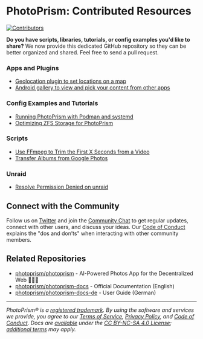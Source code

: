 # PhotoPrism: Contributed Resources

[![Contributors](https://img.shields.io/github/contributors/photoprism/photoprism-contrib.svg)]([https://photoprism.app/team](https://github.com/photoprism/photoprism-contrib/graphs/contributors))

**Do you have scripts, libraries, tutorials, or config examples you'd like to share?** We now provide this dedicated GitHub repository so they can be better organized and shared. Feel free to send a pull request.

### Apps and Plugins
- [Geolocation plugin to set locations on a map](apps/Geolocation%20Plugin/README.md)
- [Android gallery to view and pick your content from other apps](apps/Android%20Gallery/README.md)

### Config Examples and Tutorials

- [Running PhotoPrism with Podman and systemd](config/podman-systemd/README.md)
- [Optimizing ZFS Storage for PhotoPrism](tutorials/zfs/README.md)

### Scripts

- [Use FFmpeg to Trim the First X Seconds from a Video](scripts/FFmpeg)
- [Transfer Albums from Google Photos](scripts/Transfer%20Google%20Photos%20Albums%20To%20PhotoPrism/README.md)

### Unraid
- [Resolve Permission Denied on unraid](unraid/solve-permission-problems/README.md)

## Connect with the Community

Follow us on [Twitter](https://link.photoprism.app/twitter) and join the [Community Chat](https://link.photoprism.app/chat)
to get regular updates, connect with other users, and discuss your ideas. Our [Code of Conduct](https://photoprism.app/code-of-conduct) explains the "dos and don’ts" when interacting with other community members.

## Related Repositories

- [photoprism/photoprism](https://github.com/photoprism/photoprism) - AI-Powered Photos App for the Decentralized Web 🌈💎✨
- [photoprism/photoprism-docs](https://github.com/photoprism/photoprism-docs) - Official Documentation (English)
- [photoprism/photoprism-docs-de](https://github.com/photoprism/photoprism-docs-de) - User Guide (German)

----

*PhotoPrism® is a [registered trademark](https://photoprism.app/trademark). By using the software and services we provide, you agree to our [Terms of Service](https://photoprism.app/terms), [Privacy Policy](https://photoprism.app/privacy), and [Code of Conduct](https://photoprism.app/code-of-conduct). Docs are [available](https://link.photoprism.app/github-docs) under the [CC BY-NC-SA 4.0 License](https://creativecommons.org/licenses/by-nc-sa/4.0/); [additional terms](https://github.com/photoprism/photoprism/blob/develop/assets/README.md) may apply.*
